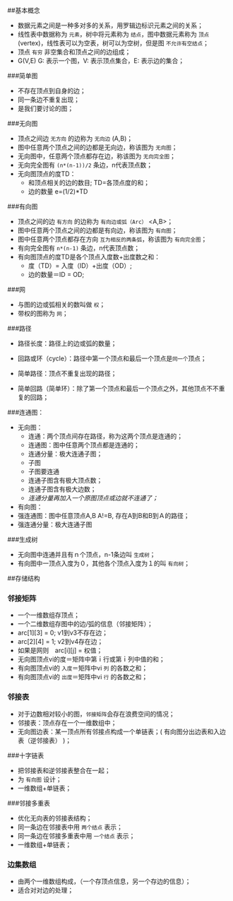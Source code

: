 ##基本概念
* 数据元素之间是一种多对多的关系，用罗辑边标识元素之间的关系；
* 线性表中数据称为 `元素`，树中将元素称为 `结点`，图中数据元素称为 `顶点`(vertex)，线性表可以为空表，树可以为空树，但是图 `不允许有空结点`；
* 顶点 `有穷` 非空集合和顶点之间的边组成；
* G(V,E)  G: 表示一个图，V: 表示顶点集合，E: 表示边的集合；

###简单图
* 不存在顶点到自身的边；
* 同一条边不重复出现；
* 是我们要讨论的图；

###无向图
* 顶点之间边 `无方向` 的边称为 `无向边` (A,B)；
* 图中任意两个顶点之间的边都是无向边，称该图为 `无向图`；
* 无向图中，任意两个顶点都存在边，称该图为 `无向完全图`；
* 无向完全图有 `(n*(n-1))/2` 条边，n代表顶点数；
* 无向图顶点的度TD：
  + 和顶点相关的边的数目; TD=各顶点度的和；
  + 边的数量 e=(1/2)*TD

###有向图
* 顶点之间的边 `有方向` 的边称为 `有向边或弧（Arc）` <A,B>；
* 图中任意两个顶点之间的边都是有向边，称该图为 `有向图`；
* 图中任意两个顶点都存在方向 `互为相反的两条弧`，称该图为 `有向完全图`；
* 有向完全图有 `n*(n-1)` 条边，n代表顶点数；
* 有向图顶点的度TD是各个顶点入度数+出度数之和：
  + 度（TD）= 入度（ID）+出度（OD）;
  + 边的数量＝ID = OD;

###网
* 与图的边或弧相关的数叫做 `权`；
* 带权的图称为 `网`；

###路径
*  路径长度：路径上的边或弧的数量；
* 回路或环（cycle）：路径中第一个顶点和最后一个顶点是`同一个`顶点；
* 简单路径：顶点不重复出现的路径；

* 简单回路（简单环）：除了第一个顶点和最后一个顶点之外，其他顶点不不重复的回路；

###连通图：
* 无向图：
  * 连通：两个顶点间存在路径，称为这两个顶点是连通的；
  * 连通图：图中任意两个顶点都是连通的；
  * 连通分量：极大连通子图；
   * 子图
   * 子图要连通
   * 连通子图含有极大顶点数；
   * 连通子图含有极大边数；
   * *连通分量再加入一个原图顶点或边就不连通了；*
* 有向图：
 * 强连通图：图中任意顶点A,B A!=B, 存在A到B和B到Ａ的路径；
 * 强连通分量：极大连通子图

###生成树
* 无向图中连通并且有ｎ个顶点，n-1条边叫 `生成树`；
* 有向图中一顶点入度为０，其他各个顶点入度为１的叫 `有向树`；

##存储结构
### 邻接矩阵　
* 一个一维数组存顶点；
* 一个二维数组存图中的边/弧的信息（邻接矩阵）；
 * arc[1][3] = 0; v1到v3不存在边；
 * arc[2][4] = 1; v2到v4存在边；
 * 如果是网则　arc[i][j] = 权值；
* 无向图顶点vi的度＝矩阵中第ｉ行或第ｉ列中值的和；
* 有向图顶点vi的 `入度`＝矩阵中vi `列` 的各数之和；
* 有向图顶点vi的 `出度`＝矩阵中vi `行` 的各数之和；

### 邻接表
* 对于边数相对较小的图，`邻接矩阵`会存在浪费空间的情况；
* 邻接表：顶点存在一个一维数组中；
* 无向图边表：某一顶点所有邻接点构成一个单链表；( 有向图分出边表和入边表（逆邻接表） )；

###十字链表
* 把邻接表和逆邻接表整合在一起；
* 为 `有向图` 设计；
* 一维数组+单链表；

###邻接多重表
* 优化无向表的邻接表结构；
* 同一条边在邻接表中用 `两个结点` 表示；
* 同一条边在邻接多重表中用 `一个结点` 表示；
* 一维数组+单链表；

### 边集数组
* 由两个一维数组构成，（一个存顶点信息，另一个存边的信息）；
* 适合对对边的处理；
